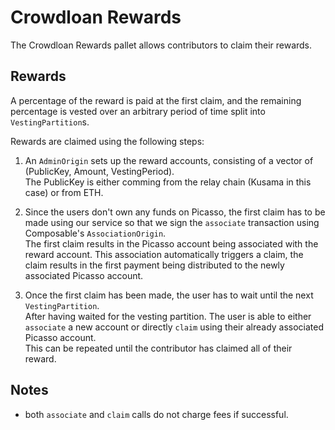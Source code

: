# Crowdloan Rewards

The Crowdloan Rewards pallet allows contributors to claim their rewards.

## Rewards

A percentage of the reward is paid at the first claim, and the remaining 
percentage is vested over an arbitrary period of time split into
`VestingPartition`s.

Rewards are claimed using the following steps:

1. An `AdminOrigin` sets up the reward accounts, consisting of a vector of 
   (PublicKey, Amount, VestingPeriod).  
   The PublicKey is either comming from the relay chain (Kusama in this case) or
   from ETH.

2. Since the users don't own any funds on Picasso, the first claim has to be 
   made using our service so that we sign the `associate` transaction using 
   Composable's `AssociationOrigin`.  
   The first claim results in the Picasso account being associated with the 
   reward account. This association automatically triggers a claim, the claim 
   results in the first payment being distributed to the newly associated 
   Picasso account.

3. Once the first claim has been made, the user has to wait until the next 
   `VestingPartition`.  
   After having waited for the vesting partition. The user is able to either 
   `associate` a new account or directly `claim` using their already associated 
   Picasso account.  
   This can be repeated until the contributor has claimed all of their reward.

## Notes

* both `associate` and `claim` calls do not charge fees if successful.
